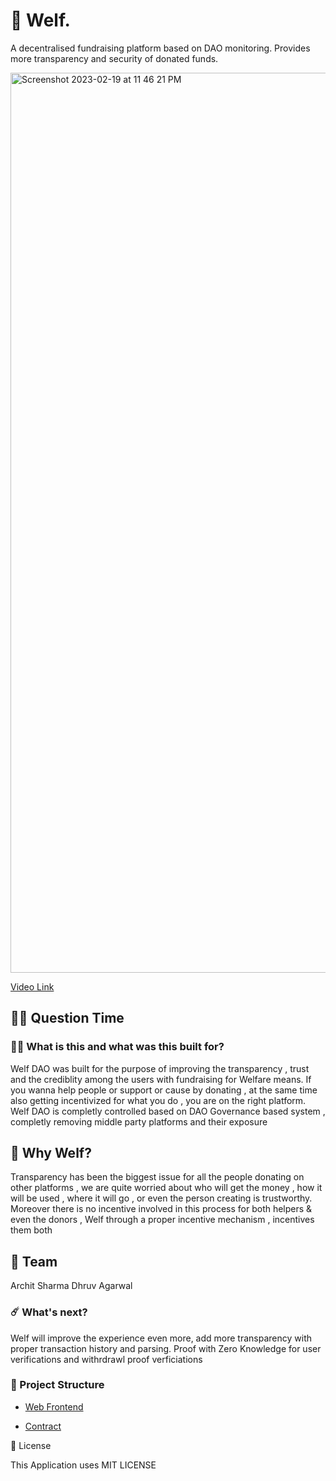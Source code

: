 # 🥳 Welf.

A decentralised fundraising platform based on DAO monitoring.
Provides more transparency and security of donated funds.

<img width="1440" alt="Screenshot 2023-02-19 at 11 46 21 PM" src="https://user-images.githubusercontent.com/90101251/219970973-10e08185-d2dd-4b01-9c1b-6e675b721965.png">

[Video Link](https://www.loom.com/share/609a70c5c5bd43d18531ef60aaa2a2ce)

## 🤷‍♀️ Question Time

### 👨‍🔬 What is this and what was this built for?

Welf DAO was built for the purpose of improving the transparency , trust and the crediblity among the users with fundraising for Welfare means. If you wanna help people or support or cause by donating , at the same time also getting incentivized for what you do , you are on the right platform. Welf DAO is completly controlled based on DAO Governance based system , completly removing middle party platforms and their exposure

## 🤔 Why Welf?

Transparency has been the biggest issue for all the people donating on other platforms , we are quite worried about who will get the money , how it will be used , where it will go , or even the person creating is trustworthy. Moreover there is no incentive involved in this process for both helpers & even the donors , Welf through a proper incentive mechanism , incentives them both

## 👊 Team

Archit Sharma
Dhruv Agarwal

### ☄️ What's next?

Welf will improve the experience even more, add more transparency with proper transaction history and parsing. Proof with Zero Knowledge for user verifications and withrdrawl proof verficiations

### 🔩 Project Structure

- [Web Frontend](https://github.com/Architsharma7/PublicHelpDAO/frontend/front)

- [Contract](https://github.com/Architsharma7/PublicHelpDAO/backend/contracts)

🚫 License

This Application uses MIT LICENSE

